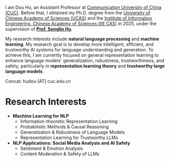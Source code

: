 I am Dou Hu, an Assistant Professor at [Communication University of China (CUC)](https://en.cuc.edu.cn/). 
Before that, I obtained my Ph.D. degree from the [University of Chinese Academy of Sciences (UCAS)](https://english.ucas.ac.cn/) and the [Institute of Information Engineering, Chinese Academy of Sciences (IIE CAS)](https://www.iie.ac.cn/) in 2025, under the supervision of [**Prof. Songlin Hu**](https://people.ucas.ac.cn/~husonglin?language=en). 


My research interests include **natural language processing** and **machine learning**. 
My research goal is to develop more intelligent, efficient, and trustworthy AI systems for language understanding and generation. 
To achieve this, I am currently focused on general representation learning to enhance language models' generalization, robustness, trustworthiness, and safety, particularly in **representation learning theory** and **trustworthy large language models**.  

Concat: hudou [AT] cuc.edu.cn


# Research Interests
- **Machine Learning for NLP**
  - Information-theoretic Representation Learning
  - Probabilistic Methods & Causal Reasoning
  - Generalization & Robustness of Language Models
  - Representation Learning for Trustworthy LLMs
- **NLP Applications: Social Media Analysis and AI Safety**
  - Sentiment & Emotion Analysis
  - Content Moderation & Safety of LLMs
